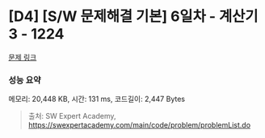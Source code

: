 # [D4] [S/W 문제해결 기본] 6일차 - 계산기3 - 1224 

[문제 링크](https://swexpertacademy.com/main/code/problem/problemDetail.do?contestProbId=AV14tDX6AFgCFAYD) 

### 성능 요약

메모리: 20,448 KB, 시간: 131 ms, 코드길이: 2,447 Bytes



> 출처: SW Expert Academy, https://swexpertacademy.com/main/code/problem/problemList.do